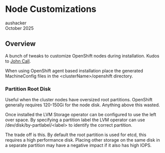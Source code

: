 # Node Customizations

aushacker</br>
October 2025

## Overview

A bunch of tweaks to customize OpenShift nodes during installation. Kudos to [John Call](https://hackmd.io/@johnsimcall/S1_fuwzyA).

When using OpenShift agent based installation place the generated MachineConfig files in the \<clusterName\>/openshift directory.

### Partition Root Disk

Useful when the cluster nodes have oversized root partitions. OpenShift generally requires 120-150Gi for the node disk. Anything above this wasted.

Once installed the LVM Storage operator can be configured to use the left over space. By specifying a partition label the LVM operator can use /dev/disk/by-partlabel/\<label\> to identify the correct partition.

The trade off is this. By default the root partition is used for etcd, this requires a high performance disk. Placing other storage on the same disk in a separate partition may have a negative impact if it also has high IOPS.
